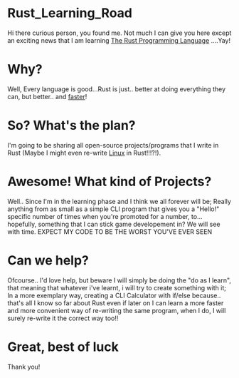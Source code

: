 # Rust_Learning_Road
Hi there curious person, you found me. 
Not much I can give you here except an exciting news that I am learning [The Rust Programming Language](https://www.rust-lang.org/) ....Yay!

# Why? 
Well, Every language is good...Rust is just.. better at doing everything they can, but better.. and [faster](https://kornel.ski/rust-c-speed)!

# So? What's the plan?
I'm going to be sharing all open-source projects/programs that I write in Rust (Maybe I might even re-write [Linux](https://github.com/torvalds/linux) in Rust!!!?!).

# Awesome! What kind of Projects?
Well.. Since I'm in the learning phase and I think we all forever will be; Really anything from as small as a simple CLI program that gives you a "Hello!" specific number of times when you're promoted for a number, to... hopefully, something that I can stick game developement in? We will see with time. EXPECT MY CODE TO BE THE WORST YOU'VE EVER SEEN

# Can we help? 
Ofcourse.. I'd love help, but beware I will simply be doing the "do as I learn", that meaning that whatever i've learnt, i will try to create something with it; In a more exemplary way, creating a CLI Calculator with if/else because.. that's all I know so far about Rust even if later on I can learn a more faster and more convenient way of re-writing the same program, when I do, I will surely re-write it the correct way too!!

# Great, best of luck
Thank you!
